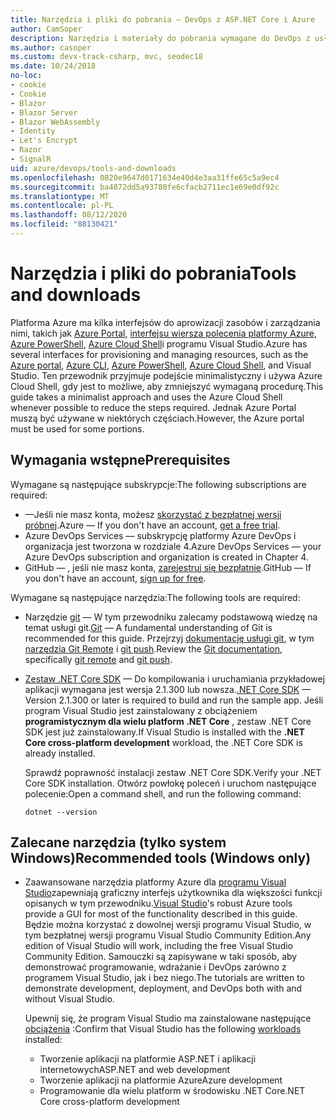```yaml
---
title: Narzędzia i pliki do pobrania — DevOps z ASP.NET Core i Azure
author: CamSoper
description: Narzędzia i materiały do pobrania wymagane do DevOps z usługami ASP.NET Core i Azure.
ms.author: casoper
ms.custom: devx-track-csharp, mvc, seodec18
ms.date: 10/24/2018
no-loc:
- cookie
- Cookie
- Blazor
- Blazor Server
- Blazor WebAssembly
- Identity
- Let's Encrypt
- Razor
- SignalR
uid: azure/devops/tools-and-downloads
ms.openlocfilehash: 0820e9647d0171634e40d4e3aa31ffe65c5a9ec4
ms.sourcegitcommit: ba4872dd5a93780fe6cfacb2711ec1e69e0df92c
ms.translationtype: MT
ms.contentlocale: pl-PL
ms.lasthandoff: 08/12/2020
ms.locfileid: "88130421"
---
```

# <a name="tools-and-downloads"></a><span data-ttu-id="dc03d-103">Narzędzia i pliki do pobrania</span><span class="sxs-lookup"><span data-stu-id="dc03d-103">Tools and downloads</span></span>

<span data-ttu-id="dc03d-104">Platforma Azure ma kilka interfejsów do aprowizacji zasobów i zarządzania nimi, takich jak [Azure Portal](https://portal.azure.com), [interfejsu wiersza polecenia platformy Azure](/cli/azure/), [Azure PowerShell](/powershell/azure/overview), [Azure Cloud Shell](https://shell.azure.com/bash)i programu Visual Studio.</span><span class="sxs-lookup"><span data-stu-id="dc03d-104">Azure has several interfaces for provisioning and managing resources, such as the [Azure portal](https://portal.azure.com), [Azure CLI](/cli/azure/), [Azure PowerShell](/powershell/azure/overview), [Azure Cloud Shell](https://shell.azure.com/bash), and Visual Studio.</span></span> <span data-ttu-id="dc03d-105">Ten przewodnik przyjmuje podejście minimalistyczny i używa Azure Cloud Shell, gdy jest to możliwe, aby zmniejszyć wymaganą procedurę.</span><span class="sxs-lookup"><span data-stu-id="dc03d-105">This guide takes a minimalist approach and uses the Azure Cloud Shell whenever possible to reduce the steps required.</span></span> <span data-ttu-id="dc03d-106">Jednak Azure Portal muszą być używane w niektórych częściach.</span><span class="sxs-lookup"><span data-stu-id="dc03d-106">However, the Azure portal must be used for some portions.</span></span>

## <a name="prerequisites"></a><span data-ttu-id="dc03d-107">Wymagania wstępne</span><span class="sxs-lookup"><span data-stu-id="dc03d-107">Prerequisites</span></span>

<span data-ttu-id="dc03d-108">Wymagane są następujące subskrypcje:</span><span class="sxs-lookup"><span data-stu-id="dc03d-108">The following subscriptions are required:</span></span>

* <span data-ttu-id="dc03d-109">&mdash;Jeśli nie masz konta, możesz [skorzystać z bezpłatnej wersji próbnej](https://azure.microsoft.com/free/dotnet/).</span><span class="sxs-lookup"><span data-stu-id="dc03d-109">Azure &mdash; If you don't have an account, [get a free trial](https://azure.microsoft.com/free/dotnet/).</span></span>
* <span data-ttu-id="dc03d-110">Azure DevOps Services &mdash; subskrypcję platformy Azure DevOps i organizacja jest tworzona w rozdziale 4.</span><span class="sxs-lookup"><span data-stu-id="dc03d-110">Azure DevOps Services &mdash; your Azure DevOps subscription and organization is created in Chapter 4.</span></span>
* <span data-ttu-id="dc03d-111">GitHub &mdash; , jeśli nie masz konta, [zarejestruj się bezpłatnie](https://github.com/join).</span><span class="sxs-lookup"><span data-stu-id="dc03d-111">GitHub &mdash; If you don't have an account, [sign up for free](https://github.com/join).</span></span>

<span data-ttu-id="dc03d-112">Wymagane są następujące narzędzia:</span><span class="sxs-lookup"><span data-stu-id="dc03d-112">The following tools are required:</span></span>

* <span data-ttu-id="dc03d-113">Narzędzie [git](https://git-scm.com/downloads) &mdash; W tym przewodniku zalecamy podstawową wiedzę na temat usługi git.</span><span class="sxs-lookup"><span data-stu-id="dc03d-113">[Git](https://git-scm.com/downloads) &mdash; A fundamental understanding of Git is recommended for this guide.</span></span> <span data-ttu-id="dc03d-114">Przejrzyj [dokumentację usługi git](https://git-scm.com/doc), w tym [narzędzia Git Remote](https://git-scm.com/docs/git-remote) i [git push](https://git-scm.com/docs/git-push).</span><span class="sxs-lookup"><span data-stu-id="dc03d-114">Review the [Git documentation](https://git-scm.com/doc), specifically [git remote](https://git-scm.com/docs/git-remote) and [git push](https://git-scm.com/docs/git-push).</span></span>
* <span data-ttu-id="dc03d-115">[Zestaw .NET Core SDK](https://dotnet.microsoft.com/download/) &mdash; Do kompilowania i uruchamiania przykładowej aplikacji wymagana jest wersja 2.1.300 lub nowsza.</span><span class="sxs-lookup"><span data-stu-id="dc03d-115">[.NET Core SDK](https://dotnet.microsoft.com/download/) &mdash; Version 2.1.300 or later is required to build and run the sample app.</span></span> <span data-ttu-id="dc03d-116">Jeśli program Visual Studio jest zainstalowany z obciążeniem **programistycznym dla wielu platform .NET Core** , zestaw .NET Core SDK jest już zainstalowany.</span><span class="sxs-lookup"><span data-stu-id="dc03d-116">If Visual Studio is installed with the **.NET Core cross-platform development** workload, the .NET Core SDK is already installed.</span></span>

    <span data-ttu-id="dc03d-117">Sprawdź poprawność instalacji zestaw .NET Core SDK.</span><span class="sxs-lookup"><span data-stu-id="dc03d-117">Verify your .NET Core SDK installation.</span></span> <span data-ttu-id="dc03d-118">Otwórz powłokę poleceń i uruchom następujące polecenie:</span><span class="sxs-lookup"><span data-stu-id="dc03d-118">Open a command shell, and run the following command:</span></span>

    ```dotnetcli
    dotnet --version
    ```

## <a name="recommended-tools-windows-only"></a><span data-ttu-id="dc03d-119">Zalecane narzędzia (tylko system Windows)</span><span class="sxs-lookup"><span data-stu-id="dc03d-119">Recommended tools (Windows only)</span></span>

* <span data-ttu-id="dc03d-120">Zaawansowane narzędzia platformy Azure dla [programu Visual Studio](https://visualstudio.microsoft.com)zapewniają graficzny interfejs użytkownika dla większości funkcji opisanych w tym przewodniku.</span><span class="sxs-lookup"><span data-stu-id="dc03d-120">[Visual Studio](https://visualstudio.microsoft.com)'s robust Azure tools provide a GUI for most of the functionality described in this guide.</span></span> <span data-ttu-id="dc03d-121">Będzie można korzystać z dowolnej wersji programu Visual Studio, w tym bezpłatnej wersji programu Visual Studio Community Edition.</span><span class="sxs-lookup"><span data-stu-id="dc03d-121">Any edition of Visual Studio will work, including the free Visual Studio Community Edition.</span></span> <span data-ttu-id="dc03d-122">Samouczki są zapisywane w taki sposób, aby demonstrować programowanie, wdrażanie i DevOps zarówno z programem Visual Studio, jak i bez niego.</span><span class="sxs-lookup"><span data-stu-id="dc03d-122">The tutorials are written to demonstrate development, deployment, and DevOps both with and without Visual Studio.</span></span>

  <span data-ttu-id="dc03d-123">Upewnij się, że program Visual Studio ma zainstalowane następujące [obciążenia](/visualstudio/install/modify-visual-studio) :</span><span class="sxs-lookup"><span data-stu-id="dc03d-123">Confirm that Visual Studio has the following [workloads](/visualstudio/install/modify-visual-studio) installed:</span></span>

  * <span data-ttu-id="dc03d-124">Tworzenie aplikacji na platformie ASP.NET i aplikacji internetowych</span><span class="sxs-lookup"><span data-stu-id="dc03d-124">ASP.NET and web development</span></span>
  * <span data-ttu-id="dc03d-125">Tworzenie aplikacji na platformie Azure</span><span class="sxs-lookup"><span data-stu-id="dc03d-125">Azure development</span></span>
  * <span data-ttu-id="dc03d-126">Programowanie dla wielu platform w środowisku .NET Core</span><span class="sxs-lookup"><span data-stu-id="dc03d-126">.NET Core cross-platform development</span></span>
